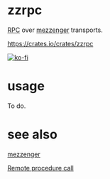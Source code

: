 # zzrpc

[RPC](https://en.wikipedia.org/wiki/Remote_procedure_call) over [mezzenger](https://github.com/zduny/mezzenger) transports.

https://crates.io/crates/zzrpc

[![ko-fi](https://ko-fi.com/img/githubbutton_sm.svg)](https://ko-fi.com/O5O31JYZ4)

# usage

To do.

# see also

[mezzenger](https://github.com/zduny/mezzenger)

[Remote procedure call](https://en.wikipedia.org/wiki/Remote_procedure_call)
